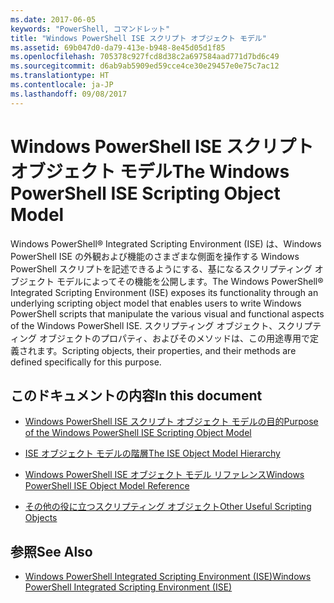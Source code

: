 ```yaml
---
ms.date: 2017-06-05
keywords: "PowerShell, コマンドレット"
title: "Windows PowerShell ISE スクリプト オブジェクト モデル"
ms.assetid: 69b047d0-da79-413e-b948-8e45d05d1f85
ms.openlocfilehash: 705378c927fcd8d38c2a697584aad771d7bd6c49
ms.sourcegitcommit: d6ab9ab5909ed59cce4ce30e29457e0e75c7ac12
ms.translationtype: HT
ms.contentlocale: ja-JP
ms.lasthandoff: 09/08/2017
---
```

# <a name="the-windows-powershell-ise-scripting-object-model"></a><span data-ttu-id="b607f-103">Windows PowerShell ISE スクリプト オブジェクト モデル</span><span class="sxs-lookup"><span data-stu-id="b607f-103">The Windows PowerShell ISE Scripting Object Model</span></span>
  <span data-ttu-id="b607f-104">Windows PowerShell® Integrated Scripting Environment (ISE) は、Windows PowerShell ISE の外観および機能のさまざまな側面を操作する Windows PowerShell スクリプトを記述できるようにする、基になるスクリプティング オブジェクト モデルによってその機能を公開します。</span><span class="sxs-lookup"><span data-stu-id="b607f-104">The Windows PowerShell® Integrated Scripting Environment (ISE) exposes its functionality through an underlying scripting object model that enables users to write Windows PowerShell scripts that manipulate the various visual and functional aspects of the Windows PowerShell ISE.</span></span> <span data-ttu-id="b607f-105">スクリプティング オブジェクト、スクリプティング オブジェクトのプロパティ、およびそのメソッドは、この用途専用で定義されます。</span><span class="sxs-lookup"><span data-stu-id="b607f-105">Scripting objects, their properties, and their methods are defined specifically for this purpose.</span></span>

## <a name="in-this-document"></a><span data-ttu-id="b607f-106">このドキュメントの内容</span><span class="sxs-lookup"><span data-stu-id="b607f-106">In this document</span></span>

- [<span data-ttu-id="b607f-107">Windows PowerShell ISE スクリプト オブジェクト モデルの目的</span><span class="sxs-lookup"><span data-stu-id="b607f-107">Purpose of the Windows PowerShell ISE Scripting Object Model</span></span>](Purpose-of-the-Windows-PowerShell-ISE-Scripting-Object-Model.md)

- [<span data-ttu-id="b607f-108">ISE オブジェクト モデルの階層</span><span class="sxs-lookup"><span data-stu-id="b607f-108">The ISE Object Model Hierarchy</span></span>](The-ISE-Object-Model-Hierarchy.md)

- [<span data-ttu-id="b607f-109">Windows PowerShell ISE オブジェクト モデル リファレンス</span><span class="sxs-lookup"><span data-stu-id="b607f-109">Windows PowerShell ISE Object Model Reference</span></span>](Windows-PowerShell-ISE-Object-Model-Reference.md)

- [<span data-ttu-id="b607f-110">その他の役に立つスクリプティング オブジェクト</span><span class="sxs-lookup"><span data-stu-id="b607f-110">Other Useful Scripting Objects</span></span>](../../getting-started/cookbooks/Other-Useful-Scripting-Objects.md)

## <a name="see-also"></a><span data-ttu-id="b607f-111">参照</span><span class="sxs-lookup"><span data-stu-id="b607f-111">See Also</span></span>
- [<span data-ttu-id="b607f-112">Windows PowerShell Integrated Scripting Environment &#40;ISE&#41;</span><span class="sxs-lookup"><span data-stu-id="b607f-112">Windows PowerShell Integrated Scripting Environment &#40;ISE&#41;</span></span>](../../getting-started/fundamental/Windows-PowerShell-Integrated-Scripting-Environment--ISE-.md)

  
